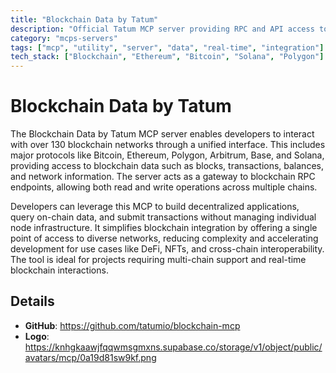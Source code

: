 ```yaml
---
title: "Blockchain Data by Tatum"
description: "Official Tatum MCP server providing RPC and API access to 130+ blockchain protocols for reading and writing blockchain data."
category: "mcps-servers"
tags: ["mcp", "utility", "server", "data", "real-time", "integration"]
tech_stack: ["Blockchain", "Ethereum", "Bitcoin", "Solana", "Polygon"]
---
```


# Blockchain Data by Tatum

The Blockchain Data by Tatum MCP server enables developers to interact with over 130 blockchain networks through a unified interface. This includes major protocols like Bitcoin, Ethereum, Polygon, Arbitrum, Base, and Solana, providing access to blockchain data such as blocks, transactions, balances, and network information. The server acts as a gateway to blockchain RPC endpoints, allowing both read and write operations across multiple chains.

Developers can leverage this MCP to build decentralized applications, query on-chain data, and submit transactions without managing individual node infrastructure. It simplifies blockchain integration by offering a single point of access to diverse networks, reducing complexity and accelerating development for use cases like DeFi, NFTs, and cross-chain interoperability. The tool is ideal for projects requiring multi-chain support and real-time blockchain interactions.

## Details

- **GitHub**: https://github.com/tatumio/blockchain-mcp
- **Logo**: https://knhgkaawjfqqwmsgmxns.supabase.co/storage/v1/object/public/avatars/mcp/0a19d81sw9kf.png
